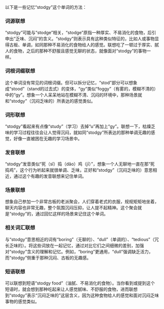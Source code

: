 以下是一些记忆“stodgy”这个单词的方法：

### 词源联想
 “stodgy”可能与“stodge”相关，“stodge”原指一种厚实、不易消化的食物，后引申出“乏味、沉闷”的含义。“stodgy”则表示具有这种类似特征的，比如人或事物显得古板、单调，如同那种不易消化的食物给人的感觉。联想吃了一顿过于厚实、腻人的食物，之后的那种不舒服且感觉无聊的状态，就像面对“stodgy”的事物一样。 

### 词根词缀联想
这个单词没有常见的词根词缀。但可以拆分记忆，“stod”部分可以想象成“stood”（stand的过去式）的变体，“gy”类似“foggy”（有雾的，模糊不清的）中的“gy”。想象一个人呆呆地站在模糊不清、沉闷的环境中，那种场景就和“stodgy”（沉闷乏味的）所表达的感觉类似。 

### 词形联想
“stodgy”看起来有点像“study”（学习）去掉“u”再加上“gy”。联想一下，枯燥乏味的学习过程往往会让人觉得沉闷，就如同“stodgy”所表达的那种单调无趣的感觉，好像一直被困在无趣的学习场景中。 

### 发音联想
“stodgy”发音类似“死（sǐ）捣（dǎo）鸡（jī）”，想象一个人无聊地一直在那“死捣鸡”，这个行为听起来就很单调、乏味，正好和“stodgy”（沉闷乏味的）意思相近，通过这个有趣的发音联想来记住单词。 

### 场景联想
想象自己参加一个非常古板的老派聚会，人们穿着老式的衣服，规规矩矩地坐着，聊天内容也非常无趣，整个氛围沉闷压抑，让人提不起精神。这个聚会就是“stodgy”的，通过回忆这样的场景来记住这个单词。 

### 相关词汇联想
与“stodgy”意思相近的词有“boring”（无聊的）、“dull”（单调的）、“tedious”（冗长乏味的）。将这些词放在一起记忆，通过对比它们之间细微的差别，加强对“stodgy”含义的理解和记忆。例如，“boring”更通用，“dull”强调缺乏活力，而“stodgy”侧重于那种沉闷、古板的无趣感。 

### 短语联想
可以联想到短语“stodgy food”（油腻、不易消化的食物）。当你看到或提到这个短语时，就会想到那种吃起来让人感觉腻味、不舒服的食物，进而联想到“stodgy”表示“沉闷乏味的”这层含义，因为这种食物给人的感觉和面对沉闷乏味事物的感觉类似。 